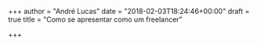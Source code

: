 +++
author = "André Lucas"
date = "2018-02-03T18:24:46+00:00"
draft = true
title = "Como se apresentar como um freelancer"

+++
